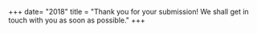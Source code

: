 +++ 
date= "2018" 
title = "Thank you for your submission! We shall get in touch with you as soon as possible." 
+++